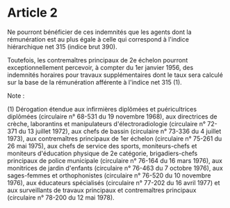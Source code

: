 # Article 2

Ne pourront bénéficier de ces indemnités que les agents dont la rémunération est au plus égale à celle qui correspond à l'indice hiérarchique net 315 (indice brut 390).

Toutefois, les contremaîtres principaux de 2e échelon pourront exceptionnellement percevoir, à compter du 1er janvier 1956, des indemnités horaires pour travaux supplémentaires dont le taux sera calculé sur la base de la rémunération afférente à l'indice net 315 (1).

Note :

(1) Dérogation étendue aux infirmières diplômées et puéricultrices diplômées (circulaire n° 68-531 du 19 novembre 1968), aux directrices de crèche, laborantins et manipulateurs d'électroradiologie (circulaire n° 72-371 du 13 juillet 1972), aux chefs de bassin (circulaire n° 73-336 du 4 juillet 1973), aux contremaîtres principaux de 1er échelon (circulaire n° 75-261 du 26 mai 1975), aux chefs de service des sports, moniteurs-chefs et moniteurs d'éducation physique de 2e catégorie, brigadiers-chefs principaux de police municipale (circulaire n° 76-164 du 16 mars 1976), aux monitrices de jardin d'enfants (circulaire n° 76-463 du 7 octobre 1976), aux sages-femmes et orthophonistes (circulaire n° 76-520 du 10 novembre 1976), aux éducateurs spécialisés (circulaire n° 77-202 du 16 avril 1977) et aux surveillants de travaux principaux et contremaîtres principaux (circulaire n° 78-200 du 12 mai 1978).
